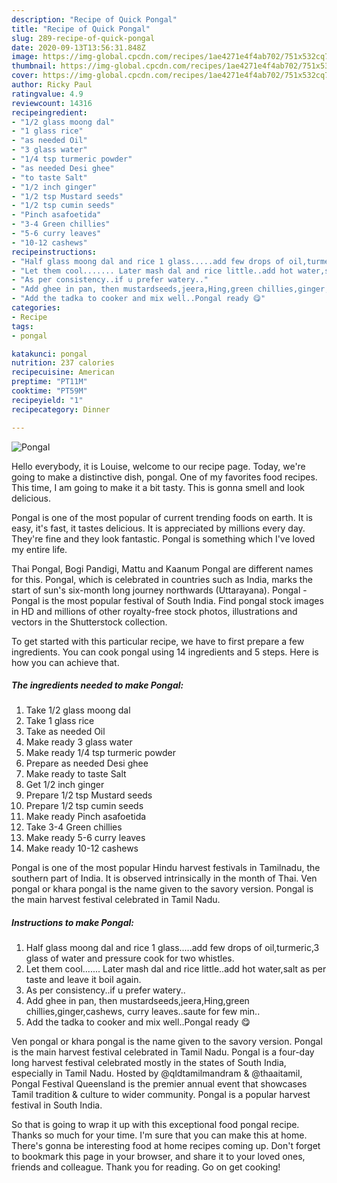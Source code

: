 ```yaml
---
description: "Recipe of Quick Pongal"
title: "Recipe of Quick Pongal"
slug: 289-recipe-of-quick-pongal
date: 2020-09-13T13:56:31.848Z
image: https://img-global.cpcdn.com/recipes/1ae4271e4f4ab702/751x532cq70/pongal-recipe-main-photo.jpg
thumbnail: https://img-global.cpcdn.com/recipes/1ae4271e4f4ab702/751x532cq70/pongal-recipe-main-photo.jpg
cover: https://img-global.cpcdn.com/recipes/1ae4271e4f4ab702/751x532cq70/pongal-recipe-main-photo.jpg
author: Ricky Paul
ratingvalue: 4.9
reviewcount: 14316
recipeingredient:
- "1/2 glass moong dal"
- "1 glass rice"
- "as needed Oil"
- "3 glass water"
- "1/4 tsp turmeric powder"
- "as needed Desi ghee"
- "to taste Salt"
- "1/2 inch ginger"
- "1/2 tsp Mustard seeds"
- "1/2 tsp cumin seeds"
- "Pinch asafoetida"
- "3-4 Green chillies"
- "5-6 curry leaves"
- "10-12 cashews"
recipeinstructions:
- "Half glass moong dal and rice 1 glass.....add few drops of oil,turmeric,3 glass of water and pressure cook for two whistles."
- "Let them cool....... Later mash dal and rice little..add hot water,salt as per taste and leave it boil again."
- "As per consistency..if u prefer watery.."
- "Add ghee in pan, then mustardseeds,jeera,Hing,green chillies,ginger,cashews, curry leaves..saute for few min.."
- "Add the tadka to cooker and mix well..Pongal ready 😋"
categories:
- Recipe
tags:
- pongal

katakunci: pongal 
nutrition: 237 calories
recipecuisine: American
preptime: "PT11M"
cooktime: "PT59M"
recipeyield: "1"
recipecategory: Dinner

---
```



![Pongal](https://img-global.cpcdn.com/recipes/1ae4271e4f4ab702/751x532cq70/pongal-recipe-main-photo.jpg)

Hello everybody, it is Louise, welcome to our recipe page. Today, we're going to make a distinctive dish, pongal. One of my favorites food recipes. This time, I am going to make it a bit tasty. This is gonna smell and look delicious.

Pongal is one of the most popular of current trending foods on earth. It is easy, it's fast, it tastes delicious. It is appreciated by millions every day. They're fine and they look fantastic. Pongal is something which I've loved my entire life.

Thai Pongal, Bogi Pandigi, Mattu and Kaanum Pongal are different names for this. Pongal, which is celebrated in countries such as India, marks the start of sun&#39;s six-month long journey northwards (Uttarayana). Pongal - Pongal is the most popular festival of South India. Find pongal stock images in HD and millions of other royalty-free stock photos, illustrations and vectors in the Shutterstock collection.


To get started with this particular recipe, we have to first prepare a few ingredients. You can cook pongal using 14 ingredients and 5 steps. Here is how you can achieve that.

<!--inarticleads1-->

##### The ingredients needed to make Pongal:

1. Take 1/2 glass moong dal
1. Take 1 glass rice
1. Take as needed Oil
1. Make ready 3 glass water
1. Make ready 1/4 tsp turmeric powder
1. Prepare as needed Desi ghee
1. Make ready to taste Salt
1. Get 1/2 inch ginger
1. Prepare 1/2 tsp Mustard seeds
1. Prepare 1/2 tsp cumin seeds
1. Make ready Pinch asafoetida
1. Take 3-4 Green chillies
1. Make ready 5-6 curry leaves
1. Make ready 10-12 cashews


Pongal is one of the most popular Hindu harvest festivals in Tamilnadu, the southern part of India. It is observed intrinsically in the month of Thai. Ven pongal or khara pongal is the name given to the savory version. Pongal is the main harvest festival celebrated in Tamil Nadu. 

<!--inarticleads2-->

##### Instructions to make Pongal:

1. Half glass moong dal and rice 1 glass.....add few drops of oil,turmeric,3 glass of water and pressure cook for two whistles.
1. Let them cool....... Later mash dal and rice little..add hot water,salt as per taste and leave it boil again.
1. As per consistency..if u prefer watery..
1. Add ghee in pan, then mustardseeds,jeera,Hing,green chillies,ginger,cashews, curry leaves..saute for few min..
1. Add the tadka to cooker and mix well..Pongal ready 😋


Ven pongal or khara pongal is the name given to the savory version. Pongal is the main harvest festival celebrated in Tamil Nadu. Pongal is a four-day long harvest festival celebrated mostly in the states of South India, especially in Tamil Nadu. Hosted by @qldtamilmandram &amp; @thaaitamil, Pongal Festival Queensland is the premier annual event that showcases Tamil tradition &amp; culture to wider community. Pongal is a popular harvest festival in South India. 

So that is going to wrap it up with this exceptional food pongal recipe. Thanks so much for your time. I'm sure that you can make this at home. There's gonna be interesting food at home recipes coming up. Don't forget to bookmark this page in your browser, and share it to your loved ones, friends and colleague. Thank you for reading. Go on get cooking!

